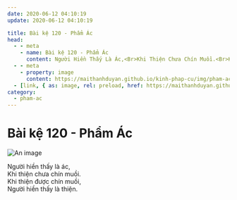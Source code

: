 ```yaml
---
date: 2020-06-12 04:10:19
update: 2020-06-12 04:10:19

title: Bài kệ 120 - Phẩm Ác
head:
  - - meta
    - name: Bài kệ 120 - Phẩm Ác
      content: Người Hiền Thấy Là Ác,<Br>Khi Thiện Chưa Chín Muồi.<Br>Khi Thiện Được Chín Muồi,<Br>Người Hiền Thấy Là Thiện.<Br>
  - - meta
    - property: image
      content: https://maithanhduyan.github.io/kinh-phap-cu/img/pham-ac/pham-ac-120.jpg
  - [link, { as: image, rel: preload, href: https://maithanhduyan.github.io/kinh-phap-cu/img/pham-ac/pham-ac-120.jpg }]
category:
  - pham-ac
---
```


# Bài kệ 120 - Phẩm Ác

![An image](/img/pham-ac/pham-ac-120.jpg)

Người hiền thấy là ác,<br>Khi thiện chưa chín muồi.<br>Khi thiện được chín muồi,<br>Người hiền thấy là thiện.<br>
